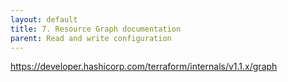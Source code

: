 ```yaml
---
layout: default
title: 7. Resource Graph documentation
parent: Read and write configuration
---
```


https://developer.hashicorp.com/terraform/internals/v1.1.x/graph